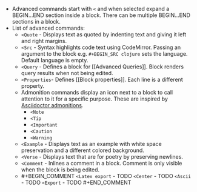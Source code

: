 - Advanced commands start with `<` and when selected expand a BEGIN...END section inside a block. There can be multiple BEGIN...END sections in a block.
- List of advanced commands:
	- `<Quote` - Displays text as quoted by indenting text and giving it left and right margins.
	- `<Src` - Syntax highlights code text using CodeMirror. Passing an argument to the block e.g. `#+BEGIN_SRC clojure` sets the language. Default language is empty.
	- `<Query` - Defines a block for [[Advanced Queries]]. Block renders query results when not being edited.
	- `<Properties`- Defines [[Block properties]]. Each line is a different property.
	- Admonition commands display an icon next to a block to call attention to it for a specific purpose. These are inspired by [Asciidoctor admonitions](https://asciidoctor.org/docs/user-manual/#admonition).
		- `<Note`
		- `<Tip`
		- `<Important`
		- `<Caution`
		- `<Warning`
	- `<Example` - Displays text as an example with white space preservation and a different colored background.
	- `<Verse` - Displays text that are for poetry by preserving newlines.
	- `<Comment` - Inlines a comment in a block. Comment is only visible when the block is being edited.
	-
	  #+BEGIN_COMMENT
	  `<Latex export` - TODO
	  `<Center` - TODO
	  `<Ascii` - TODO
	  `<Export` - TODO
	  #+END_COMMENT